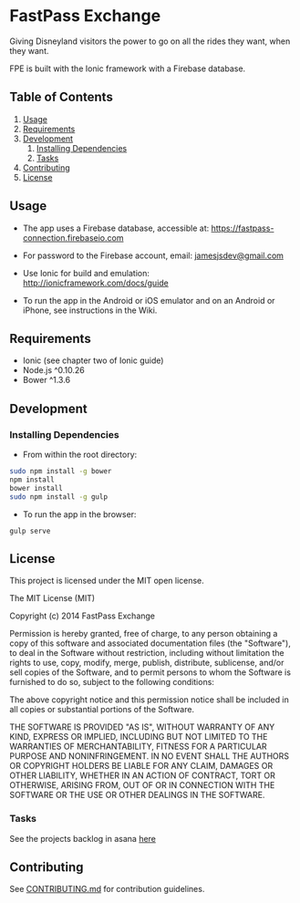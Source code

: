# FastPass Exchange

Giving Disneyland visitors the power to go on all the rides they want, when they want.

FPE is built with the Ionic framework with a Firebase database.

## Table of Contents

1. [Usage](#Usage)
1. [Requirements](#requirements)
1. [Development](#development)
    1. [Installing Dependencies](#installing-dependencies)
    1. [Tasks](#tasks)
1. [Contributing](#contributing)
1. [License](#license)

## Usage

- The app uses a Firebase database, accessible at: https://fastpass-connection.firebaseio.com
- For password to the Firebase account, email: jamesjsdev@gmail.com

- Use Ionic for build and emulation:
http://ionicframework.com/docs/guide

- To run the app in the Android or iOS emulator and on an Android or iPhone, see instructions in the Wiki.

## Requirements

- Ionic (see chapter two of Ionic guide)
- Node.js ^0.10.26
- Bower ^1.3.6

## Development


### Installing Dependencies

- From within the root directory:

```sh
sudo npm install -g bower
npm install
bower install
sudo npm install -g gulp
```
- To run the app in the browser:
```
gulp serve
```

## License

This project is licensed under the MIT open license.

The MIT License (MIT)

Copyright (c) 2014 FastPass Exchange

Permission is hereby granted, free of charge, to any person obtaining a copy
of this software and associated documentation files (the "Software"), to deal
in the Software without restriction, including without limitation the rights
to use, copy, modify, merge, publish, distribute, sublicense, and/or sell
copies of the Software, and to permit persons to whom the Software is
furnished to do so, subject to the following conditions:

The above copyright notice and this permission notice shall be included in
all copies or substantial portions of the Software.

THE SOFTWARE IS PROVIDED "AS IS", WITHOUT WARRANTY OF ANY KIND, EXPRESS OR
IMPLIED, INCLUDING BUT NOT LIMITED TO THE WARRANTIES OF MERCHANTABILITY,
FITNESS FOR A PARTICULAR PURPOSE AND NONINFRINGEMENT. IN NO EVENT SHALL THE
AUTHORS OR COPYRIGHT HOLDERS BE LIABLE FOR ANY CLAIM, DAMAGES OR OTHER
LIABILITY, WHETHER IN AN ACTION OF CONTRACT, TORT OR OTHERWISE, ARISING FROM,
OUT OF OR IN CONNECTION WITH THE SOFTWARE OR THE USE OR OTHER DEALINGS IN
THE SOFTWARE.



### Tasks

See the projects backlog in asana [here](https://app.asana.com/0/14550132432706/14550132432706)

## Contributing

See [CONTRIBUTING.md](CONTRIBUTING.md) for contribution guidelines.
